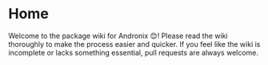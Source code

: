 # Home

Welcome to the package wiki for Andronix 😊! Please read the wiki thoroughly to make the process easier and quicker. If you feel like the wiki is incomplete or lacks something essential, pull requests are always welcome.

